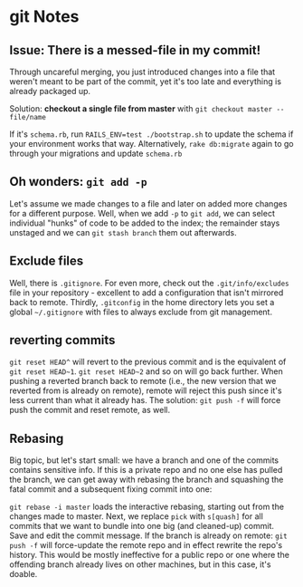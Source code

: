 # git Notes

## Issue: There is a messed-file in my commit!
Through uncareful merging, you just introduced changes into a file that
weren't meant to be part of the commit, yet it's too late and everything
is already packaged up.

Solution: **checkout a single file from master** with `git checkout
master -- file/name`

If it's `schema.rb`, run `RAILS_ENV=test ./bootstrap.sh` to update the
schema if your environment works that way. Alternatively, `rake
db:migrate` again to go through your migrations and update `schema.rb`

## Oh wonders: `git add -p`
Let's assume we made changes to a file and later on added more changes
for a different purpose. Well, when we add `-p` to `git add`, we can
select individual "hunks" of code to be added to the index; the
remainder stays unstaged and we can `git stash branch` them out
afterwards.

## Exclude files
Well, there is `.gitignore`. For even more, check out the
`.git/info/excludes` file in your repository - excellent to add a
configuration that isn't mirrored back to remote.
Thirdly, `.gitconfig` in the home directory lets you set a global
`~/.gitignore` with files to always exclude from git management.

## reverting commits
`git reset HEAD^` will revert to the previous commit and is the
equivalent of `git reset HEAD~1`. `git reset HEAD~2`
and so on will go back further.
When pushing a reverted branch back to remote (i.e., the new version
that we reverted from is already on remote), remote will reject this
push since it's less current than what it already has. The solution:
`git push -f` will force push the commit and reset remote, as well.


## Rebasing
Big topic, but let's start small: we have a branch and one of the
commits contains sensitive info. If this is a private repo and no one
else has pulled the branch, we can get away with rebasing the branch and
squashing the fatal commit and a subsequent fixing commit into one:

`git rebase -i master` loads the interactive rebasing, starting out from
the changes made to master.
Next, we replace `pick` with `s[quash]` for all commits that we want to
bundle into one big (and cleaned-up) commit.
Save and edit the commit message.
If the branch is already on remote: `git push -f` will force-update
the remote repo and in effect rewrite the repo's history. This would be
mostly ineffective for a public repo or one where the offending branch
already lives on other machines, but in this case, it's doable.
